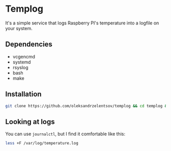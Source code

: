 # Templog
It's a simple service that logs Raspberry PI's temperature into a logfile on your system.

## Dependencies
- vcgencmd
- systemd
- rsyslog
- bash
- make

## Installation
```bash
git clone https://github.com/oleksandrzelentsov/templog && cd templog && sudo make install
```

## Looking at logs
You can use `journalctl`, but I find it comfortable like this:
```bash
less +F /var/log/temperature.log
```

